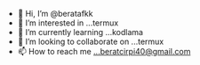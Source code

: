 - 👋 Hi, I’m @beratafkk
- 👀 I’m interested in ...termux
- 🌱 I’m currently learning ...kodlama
- 💞️ I’m looking to collaborate on ...termux
- 📫 How to reach me ...beratcirpi40@gmail.com


<!---
beratafkk/beratafkk is a ✨ special ✨ repository because its `README.md` (this file) appears on your GitHub profile.
You can click the Preview link to take a look at your changes.
--->
